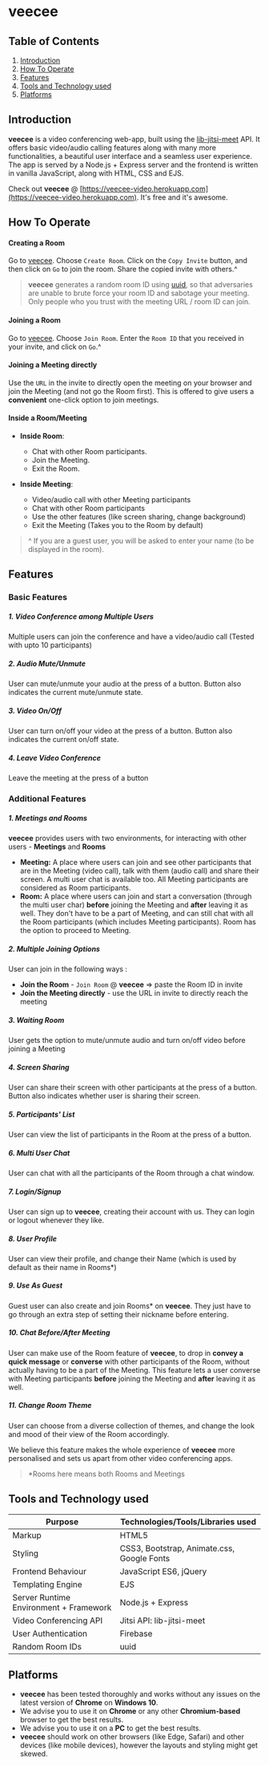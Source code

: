 # veecee

## Table of Contents

1. [Introduction](#introduction)
2. [How To Operate](#how-to-operate)
3. [Features](#features)
4. [Tools and Technology used](#tools-and-technology-used)
5. [Platforms](#platforms)

## Introduction

**veecee** is a video conferencing web-app, built using the [lib-jitsi-meet](https://github.com/jitsi/lib-jitsi-meet) API. It offers basic video/audio calling features along with many more functionalities, a beautiful user interface and a seamless user experience. The app is served by a Node.js + Express server and the frontend is written in vanilla JavaScript, along with HTML, CSS and EJS.

Check out **veecee** @ [https://veecee-video.herokuapp.com](https://veecee-video.herokuapp.com). It's free and it's awesome.

## How To Operate

#### Creating a Room

Go to [veecee](https://veecee-video.herokuapp.com). Choose `Create Room`. Click on the `Copy Invite` button, and then click on `Go` to join the room. Share the copied invite with others.^

> **veecee** generates a random room ID using [uuid](https://github.com/uuidjs/uuid#uuid--), so that adversaries are unable to brute force your room ID and sabotage your meeting. Only people who you trust with the meeting URL / room ID can join.

#### Joining a Room

Go to [veecee](https://veecee-video.herokuapp.com). Choose `Join Room`. Enter the `Room ID` that you received in your invite, and click on `Go`.^

#### Joining a Meeting directly

Use the `URL` in the invite to directly open the meeting on your browser and join the Meeting (and not go the Room first). This is offered to give users a **convenient** one-click option to join meetings.

#### Inside a Room/Meeting

- **Inside Room**:
    - Chat with other Room participants.
    - Join the Meeting.
    - Exit the Room. 

- **Inside Meeting**:
    - Video/audio call with other Meeting participants
    - Chat with other Room participants
    - Use the other features (like screen sharing, change background)
    - Exit the Meeting (Takes you to the Room by default)

> ^ If you are a guest user, you will be asked to enter your name (to be displayed in the room).

## Features

### Basic Features

##### 1. Video Conference among Multiple Users

Multiple users can join the conference and have a video/audio call (Tested with upto 10 participants)

##### 2. Audio Mute/Unmute

User can mute/unmute your audio at the press of a button. Button also indicates the current mute/unmute state.

##### 3. Video On/Off

User can turn on/off your video at the press of a button. Button also indicates the current on/off state.

##### 4. Leave Video Conference

Leave the meeting at the press of a button

### Additional Features

##### 1. Meetings and Rooms

**veecee** provides users with two environments, for interacting with other users - **Meetings** and **Rooms**

- **Meeting:** A place where users can join and see other participants that are in the Meeting (video call), talk with them (audio call) and share their screen. A multi user chat is available too. All Meeting participants are considered as Room participants.
- **Room:** A place where users can join and start a conversation (through the multi user char) **before** joining the Meeting and **after** leaving it as well. They don't have to be a part of Meeting, and can still chat with all the Room participants (which includes Meeting participants). Room has the option to proceed to Meeting.

##### 2. Multiple Joining Options

User can join in the following ways :

- **Join the Room** - `Join Room` @ **veecee** => paste the Room ID in invite
- **Join the Meeting directly** - use the URL in invite to directly reach the meeting

##### 3. Waiting Room

User gets the option to mute/unmute audio and turn on/off video before joining a Meeting

##### 4. Screen Sharing

User can share their screen with other participants at the press of a button. Button also indicates whether user is sharing their screen.

##### 5. Participants' List

User can view the list of participants in the Room at the press of a button.

##### 6. Multi User Chat

User can chat with all the participants of the Room through a chat window.

##### 7. Login/Signup

User can sign up to **veecee**, creating their account with us. They can login or logout whenever they like.

##### 8. User Profile

User can view their profile, and change their Name (which is used by default as their name in Rooms*)

##### 9. Use As Guest

Guest user can also create and join Rooms* on **veecee**. They just have to go through an extra step of setting their nickname before entering.

##### 10. Chat Before/After Meeting

User can make use of the Room feature of **veecee**, to drop in **convey a quick message** or **converse** with other participants of the Room, without actually having to be a part of the Meeting. This feature lets a user converse with Meeting participants **before** joining the Meeting and **after** leaving it as well.

##### 11. Change Room Theme

User can choose from a diverse collection of themes, and change the look and mood of their view of the Room accordingly.

We believe this feature makes the whole experience of **veecee** more personalised and sets us apart from other video conferencing apps.


> *Rooms here means both Rooms and Meetings

## Tools and Technology used

| Purpose                                | Technologies/Tools/Libraries used          |
| -------------------------------------- | ------------------------------------------ |
| Markup                                 | HTML5                                      |
| Styling                                | CSS3, Bootstrap, Animate.css, Google Fonts |
| Frontend Behaviour                     | JavaScript ES6, jQuery                     |
| Templating Engine                      | EJS                                        |
| Server Runtime Environment + Framework | Node.js + Express                          |
| Video Conferencing API                 | Jitsi API: lib-jitsi-meet                  |
| User Authentication                    | Firebase                                   |
| Random Room IDs                        | uuid                                       |

## Platforms

- **veecee** has been tested thoroughly and works without any issues on the latest version of **Chrome** on **Windows 10**.
- We advise you to use it on **Chrome** or any other **Chromium-based** browser to get the best results.
- We advise you to use it on a **PC** to get the best results.
- **veecee** should work on other browsers (like Edge, Safari) and other devices (like mobile devices), however the layouts and styling might get skewed.

